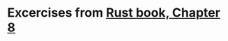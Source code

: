 # Excercises from [Rust book, Chapter 8](https://doc.rust-lang.org/book/ch08-03-hash-maps.html#summary)